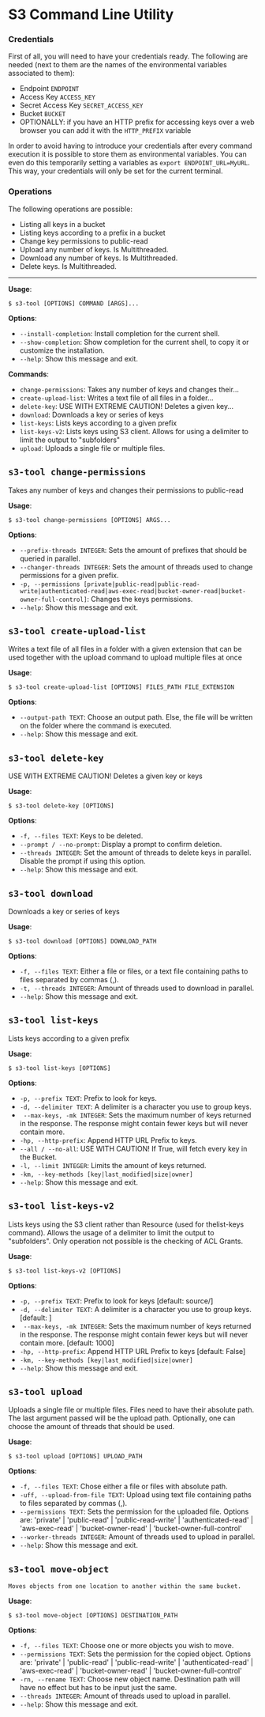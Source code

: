 # S3 Command Line Utility

### Credentials

First of all, you will need to have your credentials ready.
The following are needed (next to them are the names of the environmental variables associated to them):

- Endpoint `ENDPOINT`
- Access Key `ACCESS_KEY`
- Secret Access Key `SECRET_ACCESS_KEY`
- Bucket `BUCKET`
- OPTIONALLY: if you have an HTTP prefix for accessing keys over a web browser you can add it with the `HTTP_PREFIX` variable

In order to avoid having to introduce your credentials after every command execution it is possible to store them as environmental variables.
You can even do this temporarily setting a variables as `export ENDPOINT_URL=MyURL`. This way, your credentials will only be set for the current terminal.

### Operations

The following operations are possible:

- Listing all keys in a bucket
- Listing keys according to a prefix in a bucket
- Change key permissions to public-read
- Upload any number of keys. Is Multithreaded.
- Download any number of keys. Is Multithreaded.
- Delete keys. Is Multithreaded.

---

**Usage**:

```console
$ s3-tool [OPTIONS] COMMAND [ARGS]...
```

**Options**:

- `--install-completion`: Install completion for the current shell.
- `--show-completion`: Show completion for the current shell, to copy it or customize the installation.
- `--help`: Show this message and exit.

**Commands**:

- `change-permissions`: Takes any number of keys and changes their...
- `create-upload-list`: Writes a text file of all files in a folder...
- `delete-key`: USE WITH EXTREME CAUTION! Deletes a given key...
- `download`: Downloads a key or series of keys
- `list-keys`: Lists keys according to a given prefix
- `list-keys-v2`: Lists keys using S3 client. Allows for using a delimiter to limit the output to "subfolders"
- `upload`: Uploads a single file or multiple files.

## `s3-tool change-permissions`

Takes any number of keys and changes their permissions to public-read

**Usage**:

```console
$ s3-tool change-permissions [OPTIONS] ARGS...
```

**Options**:

- `--prefix-threads INTEGER`: Sets the amount of prefixes that should be queried in parallel.
- `--changer-threads INTEGER`: Sets the amount of threads used to change permissions for a given prefix.
- `-p, --permissions [private|public-read|public-read-write|authenticated-read|aws-exec-read|bucket-owner-read|bucket-owner-full-control]`: Changes the keys permissions.
- `--help`: Show this message and exit.

## `s3-tool create-upload-list`

Writes a text file of all files in a folder with a given extension that
can be used together with the upload command to upload multiple files
at once

**Usage**:

```console
$ s3-tool create-upload-list [OPTIONS] FILES_PATH FILE_EXTENSION
```

**Options**:

- `--output-path TEXT`: Choose an output path. Else, the file will be written on the folder where the command is executed.
- `--help`: Show this message and exit.

## `s3-tool delete-key`

USE WITH EXTREME CAUTION! Deletes a given key or keys

**Usage**:

```console
$ s3-tool delete-key [OPTIONS]
```

**Options**:

- `-f, --files TEXT`: Keys to be deleted.
- `--prompt / --no-prompt`: Display a prompt to confirm deletion.
- `--threads INTEGER`: Set the amount of threads to delete keys in parallel. Disable the prompt if using this option.
- `--help`: Show this message and exit.

## `s3-tool download`

Downloads a key or series of keys

**Usage**:

```console
$ s3-tool download [OPTIONS] DOWNLOAD_PATH
```

**Options**:

- `-f, --files TEXT`: Either a file or files, or a text file containing paths to files separated by commas (,).
- `-t, --threads INTEGER`: Amount of threads used to download in parallel.
- `--help`: Show this message and exit.

## `s3-tool list-keys`

Lists keys according to a given prefix

**Usage**:

```console
$ s3-tool list-keys [OPTIONS]
```

**Options**:

- `-p, --prefix TEXT`: Prefix to look for keys.
- `-d, --delimiter TEXT`: A delimiter is a character you use to group keys.
- ` --max-keys, -mk INTEGER`: Sets the maximum number of keys returned in the response. The response might contain fewer keys but will never contain more.
- `-hp, --http-prefix`: Append HTTP URL Prefix to keys.
- `--all / --no-all`: USE WITH CAUTION! If True, will fetch every key in the Bucket.
- `-l, --limit INTEGER`: Limits the amount of keys returned.
- `-km, --key-methods [key|last_modified|size|owner]`
- `--help`: Show this message and exit.

## `s3-tool list-keys-v2`

Lists keys using the S3 client rather than Resource (used for thelist-keys command). Allows the usage of a delimiter to limit the output to "subfolders". Only operation not possible is the checking of ACL Grants.

**Usage**:

```console
$ s3-tool list-keys-v2 [OPTIONS]
```

**Options**:

* `-p, --prefix TEXT`: Prefix to look for keys  [default: source/]
* `-d, --delimiter TEXT`: A delimiter is a character you use to group keys.  [default: ]
* ` --max-keys, -mk INTEGER`: Sets the maximum number of keys returned in the response. The response might contain fewer keys but will never contain more.  [default: 1000]
* `-hp, --http-prefix`: Append HTTP URL Prefix to keys  [default: False]
* `-km, --key-methods [key|last_modified|size|owner]`
* `--help`: Show this message and exit.

## `s3-tool upload`

Uploads a single file or multiple files. Files need to have their absolute path.
The last argument passed will be the upload path.
Optionally, one can choose the amount of threads that should be used.

**Usage**:

```console
$ s3-tool upload [OPTIONS] UPLOAD_PATH
```

**Options**:

- `-f, --files TEXT`: Chose either a file or files with absolute path.
- `-uff, --upload-from-file TEXT`: Upload using text file containing paths to files separated by commas (,).
- `--permissions TEXT`: Sets the permission for the uploaded file. Options are: 'private' | 'public-read' | 'public-read-write' | 'authenticated-read' | 'aws-exec-read' | 'bucket-owner-read' | 'bucket-owner-full-control'
- `--worker-threads INTEGER`: Amount of threads used to upload in parallel.
- `--help`: Show this message and exit.

## `s3-tool move-object`

    Moves objects from one location to another within the same bucket.

**Usage**:

```console
$ s3-tool move-object [OPTIONS] DESTINATION_PATH
```

**Options**:

- `-f, --files TEXT`: Choose one or more objects you wish to move.
- `--permissions TEXT`: Sets the permission for the copied object. Options are: 'private' | 'public-read' | 'public-read-write' | 'authenticated-read' | 'aws-exec-read' | 'bucket-owner-read' | 'bucket-owner-full-control'
- `-rn, --rename TEXT`: Choose new object name. Destination path will have no effect but has to be input just the same.
- `--threads INTEGER`: Amount of threads used to upload in parallel.
- `--help`: Show this message and exit.